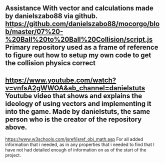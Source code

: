 Assistance With vector and calculations made by danielszabo88 via github.
https://github.com/danielszabo88/mocorgo/blob/master/07%20-%20Ball%20to%20Ball%20Collision/script.js
Primary repository used as a frame of reference to figure out how to setup my own code to get the collision physics correct
---------------------------------------------------------------------------------------------------------------------------
https://www.youtube.com/watch?v=vnfsA2gWWOA&ab_channel=danielstuts
Youtube video that shows and explains the ideology of using vectors and implementing it into the game.
Made by danielstuts, the same person who is the creator of the repository above.
---------------------------------------------------------------------------------------------------------------------------
https://www.w3schools.com/jsref/jsref_obj_math.asp
For all added information that i needed, as in any properties that i needed to find that I have not had detailed enough of information on as of the start of the project.